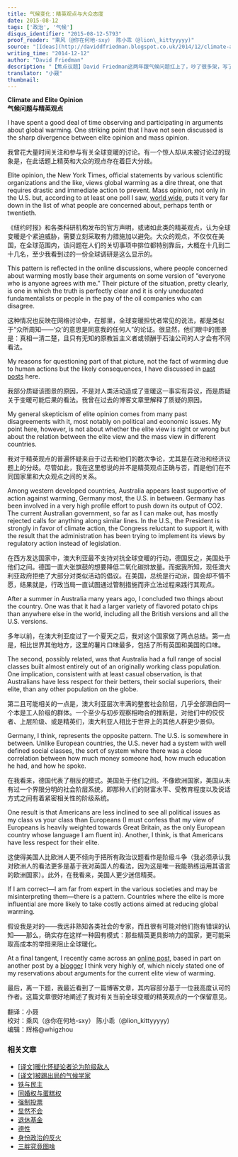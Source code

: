 ```yaml
---
title: 气候变化：精英观点与大众态度
date: 2015-08-12
tags: ['政治', '气候']
disqus_identifier: "2015-08-12-5793"
proof_reader: "乘风（@你在何地-sxy） 陈小乖（@lion\_kittyyyyy)"
source: "[Ideas](http://daviddfriedman.blogspot.co.uk/2014/12/climate-and-elite-opinion.html)"
writing_time: "2014-12-12"
author: "David Friedman"
description: "【焦点议题】David Friedman这两年跟气候问题扛上了，吵了很多架，写了很多帖子，这里是他的一个有趣发现。"
translator: "小聂"
thumbnail:
---
```


**Climate and Elite Opinion**  
**气候问题与精英观点**

I have spent a good deal of time observing and participating in arguments about global warming. One striking point that I have not seen discussed is the sharp divergence between elite opinion and mass opinion.

我曾花大量时间关注和参与有关全球变暖的讨论。有一个惊人却从未被讨论过的现象是，在此话题上精英和大众的观点存在着巨大分歧。

Elite opinion, the New York Times, official statements by various scientific organizations and the like, views global warming as a dire threat, one that requires drastic and immediate action to prevent. Mass opinion, not only in the U.S. but, according to at least one poll I saw, [world wide](https://hro001.files.wordpress.com/2014/12/global-priorities-2014-12-03.jpg), puts it very far down in the list of what people are concerned about, perhaps tenth or twentieth.

《纽约时报》和各类科研机构发布的官方声明，或诸如此类的精英观点，认为全球变暖是个紧迫威胁，需要立刻采取有力措施加以避免。大众的观点，不仅仅在美国，在全球范围内，该问题在人们的关切事项中排位都特别靠后，大概在十几到二十几名，至少我看到过的一份全球调研是这么显示的。

This pattern is reflected in the online discussions, where people concerned about warming mostly base their arguments on some version of “everyone who is anyone agrees with me.” Their picture of the situation, pretty clearly, is one in which the truth is perfectly clear and it is only uneducated fundamentalists or people in the pay of the oil companies who can disagree.

这种情况也反映在网络讨论中，在那里，全球变暖担忧者常见的说法，都是类似于“众所周知——‘众’的意思是同意我的任何人”的论证。很显然，他们眼中的图景是：真相一清二楚，且只有无知的原教旨主义者或领酬于石油公司的人才会有不同看法。

My reasons for questioning part of that picture, not the fact of warming due to human actions but the likely consequences, I have discussed in [past posts](http://daviddfriedman.blogspot.co.uk/search?q=warming) here.

我部分质疑该图景的原因，不是对人类活动造成了变暖这一事实有异议，而是质疑关于变暖可能后果的看法。我曾在过去的博客文章里解释了质疑的原因。

My general skepticism of elite opinion comes from many past disagreements with it, most notably on political and economic issues. My point here, however, is not about whether the elite view is right or wrong but about the relation between the elite view and the mass view in different countries.

我对于精英观点的普遍怀疑来自于过去和他们的数次争论，尤其是在政治和经济议题上的分歧。尽管如此，我在这里想说的并不是精英观点正确与否，而是他们在不同国家里和大众观点之间的关系。

Among western developed countries, Australia appears least supportive of action against warming, Germany most, the U.S. in between. Germany has been involved in a very high profile effort to push down its output of CO2. The current Australian government, so far as I can make out, has mostly rejected calls for anything along similar lines. In the U.S., the President is strongly in favor of climate action, the Congress reluctant to support it, with the result that the administration has been trying to implement its views by regulatory action instead of legislation.

在西方发达国家中，澳大利亚最不支持对抗全球变暖的行动，德国反之，美国处于他们之间。德国一直大张旗鼓的想要降低二氧化碳排放量。而据我所知，现任澳大利亚政府拒绝了大部分对类似活动的倡议。在美国，总统是行动派，国会却不情不愿，结果就是，行政当局一直试图通过管制措施而非立法过程来践行其观点。

After a summer in Australia many years ago, I concluded two things about the country. One was that it had a larger variety of flavored potato chips than anywhere else in the world, including all the British versions and all the U.S. versions.

多年以前，在澳大利亚度过了一个夏天之后，我对这个国家做了两点总结。第一点是，相比世界其他地方，这里的薯片口味最多，包括了所有英国和美国的口味。

The second, possibly related, was that Australia had a full range of social classes built almost entirely out of an originally working class population. One implication, consistent with at least casual observation, is that Australians have less respect for their betters, their social superiors, their elite, than any other population on the globe.

第二且可能相关的一点是，澳大利亚层次丰满的整套社会阶层，几乎全部源自同一个本是工人阶级的群体。一个至少与初步观察相吻合的推断是，对他们中的佼佼者、上层阶级、或是精英们，澳大利亚人相比于世界上的其他人群更少景仰。

Germany, I think, represents the opposite pattern. The U.S. is somewhere in between. Unlike European countries, the U.S. never had a system with well defined social classes, the sort of system where there was a close correlation between how much money someone had, how much education he had, and how he spoke.

在我看来，德国代表了相反的模式。美国处于他们之间。不像欧洲国家，美国从未有过一个界限分明的社会阶层系统，即那种人们的财富水平、受教育程度以及说话方式之间有着紧密相关性的阶级系统。

One result is that Americans are less inclined to see all political issues as my class vs your class than Europeans (I must confess that my view of Europeans is heavily weighted towards Great Britain, as the only European country whose language I am fluent in). Another, I think, is that Americans have less respect for their elite.

这使得美国人比欧洲人更不倾向于把所有政治议题看作是阶级斗争（我必须承认我对欧洲人的看法更多是基于我对英国人的看法，因为这是唯一我能熟练运用其语言的欧洲国家）。此外，在我看来，美国人更少迷信精英。

If I am correct—I am far from expert in the various societies and may be misinterpreting them—there is a pattern. Countries where the elite is more influential are more likely to take costly actions aimed at reducing global warming.

假设我是对的——我远非熟知各类社会的专家，而且很有可能对他们抱有错误的认知——那么，确实存在这样一种固有模式：那些精英更具影响力的国家，更可能采取高成本的举措来阻止全球暖化。

At a final tangent, I recently came across an [online post](http://ordinary-gentlemen.com/blog/2014/11/12/an-example-of-the-motte-and-bailey-doctrine/), based in part on another post by a [blogger](http://slatestarcodex.com/) I think very highly of, which nicely stated one of my reservations about arguments for the current elite view of warming.

最后，离一下题，我最近看到了一篇博客文章，其内容部分基于一位我高度认可的作者。这篇文章很好地阐述了我对有关当前全球变暖的精英观点的一个保留意见。


翻译：小聂  
校对：乘风（@你在何地-sxy） 陈小乖（@lion\_kittyyyyy)  
编辑：辉格@whigzhou


### 相关文章

* [[译文]暖化怀疑论者沦为阶级敌人](https://headsalon.org/archives/6849.html "[译文]暖化怀疑论者沦为阶级敌人")
* [[译文]被踢出局的气候学家](https://headsalon.org/archives/6724.html "[译文]被踢出局的气候学家")
* [铁与民主](https://headsalon.org/archives/7815.html "铁与民主")
* [同婚权与蛋糕权](https://headsalon.org/archives/7813.html "同婚权与蛋糕权")
* [强制投票](https://headsalon.org/archives/7799.html "强制投票")
* [显然不会](https://headsalon.org/archives/7797.html "显然不会")
* [退休基金](https://headsalon.org/archives/7795.html "退休基金")
* [德性](https://headsalon.org/archives/7777.html "德性")
* [身份政治的反火](https://headsalon.org/archives/7643.html "身份政治的反火")
* [三胖究竟图啥](https://headsalon.org/archives/7639.html "三胖究竟图啥")
